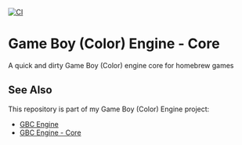 [![CI](https://github.com/etdv-thevoid/gbc-engine-core/actions/workflows/ci.yml/badge.svg)](https://github.com/etdv-thevoid/gbc-engine-core/actions/workflows/ci.yml)


# Game Boy (Color) Engine - Core

A quick and dirty Game Boy (Color) engine core for homebrew games

## See Also

This repository is part of my Game Boy (Color) Engine project:

- [GBC Engine](https://github.com/etdv-thevoid/gbc-engine)
- [GBC Engine - Core](https://github.com/etdv-thevoid/gbc-engine-core)
